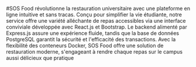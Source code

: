 #SOS Food révolutionne la restauration universitaire avec une plateforme en ligne intuitive et sans tracas.
Conçu pour simplifier la vie étudiante, notre service offre une variété alléchante de repas accessibles via une interface conviviale développée avec React.js et Bootstrap.
Le backend alimenté par Express.js assure une expérience fluide, tandis que la base de données PostgreSQL garantit la sécurité et l'efficacité des transactions. 
Avec la flexibilité des conteneurs Docker, SOS Food offre une solution de restauration moderne, s'engageant à rendre chaque repas sur le campus aussi délicieux que pratique


 
